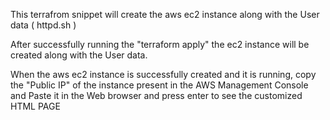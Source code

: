 This terrafrom snippet will create the aws ec2 instance along with the User data ( httpd.sh )

After successfully running the "terraform apply" the ec2 instance will be created along with the User data.

When the aws ec2 instance is successfully created and it is running, copy the "Public IP" of the instance present in the AWS Management Console and Paste it in the Web browser and press enter to see the customized HTML PAGE
